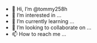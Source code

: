 - 👋 Hi, I’m @tommy258h
- 👀 I’m interested in ...
- 🌱 I’m currently learning ...
- 💞️ I’m looking to collaborate on ...
- 📫 How to reach me ...

<!---
tommy258h/tommy258h is a ✨ special ✨ repository because its `README.md` (this file) appears on your GitHub profile.
You can click the Preview link to take a look at your changes.
--->
